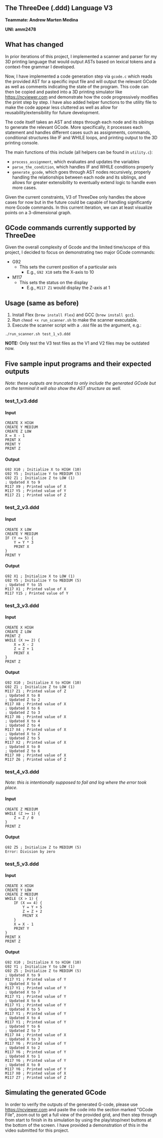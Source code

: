 ## The ThreeDee (.ddd) Language V3

**Teammate: Andrew Marten Medina**

**UNI: amm2478**

## What has changed

In prior iterations of this project, I implemented a scanner and parser for my 3D printing language that would output ASTs based on lexical tokens and a context-free grammar I developed.

Now, I have implemented a code generation step via `gcode.c` which reads the provided AST for a specific input file and will output the relevant GCode as well as comments indicating the state of the program. This code can then be copied and pasted into a 3D printing simulator like https://ncviewer.com and demonstrate how the code progressively modifies the print step by step. I have also added helper functions to the utility file to make the code appear less cluttered as well as allow for reusability/extensibility for future development.

The code itself takes an AST and steps through each node and its siblings to generate the relevant GCode. More specifically, it processes each statement and handles different cases such as assignments, commands, conditional structures like IF and WHILE loops, and printing output to the 3D printing console.

The main functions of this include (all helpers can be found in `utility.c`):

- `process_assignment`, which evaluates and updates the variables
- `parse_the_condition`, which handles IF and WHILE conditions properly
- `generate_gcode`, which goes through AST nodes recursively, properly handling the relationships between each node and its siblings, and allows for greater extensibility to eventually extend logic to handle even more cases.

Given the current constraints, V3 of ThreeDee only handles the above cases for now but in the future could be capable of handling significantly more Gcode commands. In this current iteration, we can at least visualize points on a 3-dimensional graph.

## GCode commands currently supported by ThreeDee

Given the overall complexity of Gcode and the limited time/scope of this project, I decided to focus on demonstrating two major GCode commands:

- G92
  - This sets the current position of a particular axis
    - E.g., `G92 X10` sets the X-axis to 10
- M117
  - This sets the status on the display
    - E.g., `M117 Z1` would display the Z-axis at 1

## Usage (same as before)

1. Install Flex (`brew install Flex`) and GCC (`brew install gcc`).
2. Run `chmod +x run_scanner.sh` to make the scanner executable.
3. Execute the scanner script with a `.ddd` file as the argument, e.g.:

```
./run_scanner.sh test_1_v3.ddd
```

**NOTE:** Only test the V3 test files as the V1 and V2 files may be outdated now.

## Five sample input programs and their expected outputs

_Note: these outputs are truncated to only include the generated GCode but on the terminal it will also show the AST structure as well._

### test_1_v3.ddd

#### Input

```
CREATE X HIGH
CREATE Y MEDIUM
CREATE Z LOW
X = X - 1
PRINT X
PRINT Y
PRINT Z
```

#### Output

```
G92 X10 ; Initialize X to HIGH (10)
G92 Y5 ; Initialize Y to MEDIUM (5)
G92 Z1 ; Initialize Z to LOW (1)
; Updated X to 9
M117 X9 ; Printed value of X
M117 Y5 ; Printed value of Y
M117 Z1 ; Printed value of Z
```

### test_2_v3.ddd

#### Input

```
CREATE X LOW
CREATE Y MEDIUM
IF (Y <= 5) {
    Y = Y * 3
    PRINT X
}
PRINT Y
```

#### Output

```
G92 X1 ; Initialize X to LOW (1)
G92 Y5 ; Initialize Y to MEDIUM (5)
; Updated Y to 15
M117 X1 ; Printed value of X
M117 Y15 ; Printed value of Y
```

### test_3_v3.ddd

#### Input

```
CREATE X HIGH
CREATE Z LOW
PRINT Z
WHILE (X >= 2) {
    X = X - 2
    Z = Z + 1
    PRINT X
}
PRINT Z
```

#### Output

```
G92 X10 ; Initialize X to HIGH (10)
G92 Z1 ; Initialize Z to LOW (1)
M117 Z1 ; Printed value of Z
; Updated X to 8
; Updated Z to 2
M117 X8 ; Printed value of X
; Updated X to 6
; Updated Z to 3
M117 X6 ; Printed value of X
; Updated X to 4
; Updated Z to 4
M117 X4 ; Printed value of X
; Updated X to 2
; Updated Z to 5
M117 X2 ; Printed value of X
; Updated X to 0
; Updated Z to 6
M117 X0 ; Printed value of X
M117 Z6 ; Printed value of Z
```

### test_4_v3.ddd

_Note: this is intentionally supposed to fail and log where the error took place._

#### Input

```
CREATE Z MEDIUM
WHILE (Z >= 1) {
    Z = Z / 0
}
PRINT Z
```

#### Output

```
G92 Z5 ; Initialize Z to MEDIUM (5)
Error: Division by zero
```

### test_5_v3.ddd

#### Input

```
CREATE X HIGH
CREATE Y LOW
CREATE Z MEDIUM
WHILE (X > 1) {
    IF (X == 4) {
        Y = Y + 5
        Z = Z + 2
        PRINT X
    }
    X = X - 1
    PRINT Y
}
PRINT X
PRINT Z
```

#### Output

```
G92 X10 ; Initialize X to HIGH (10)
G92 Y1 ; Initialize Y to LOW (1)
G92 Z5 ; Initialize Z to MEDIUM (5)
; Updated X to 9
M117 Y1 ; Printed value of Y
; Updated X to 8
M117 Y1 ; Printed value of Y
; Updated X to 7
M117 Y1 ; Printed value of Y
; Updated X to 6
M117 Y1 ; Printed value of Y
; Updated X to 5
M117 Y1 ; Printed value of Y
; Updated X to 4
M117 Y1 ; Printed value of Y
; Updated Y to 6
; Updated Z to 7
M117 X4 ; Printed value of X
; Updated X to 3
M117 Y6 ; Printed value of Y
; Updated X to 2
M117 Y6 ; Printed value of Y
; Updated X to 1
M117 Y6 ; Printed value of Y
; Updated X to 0
M117 Y6 ; Printed value of Y
M117 X0 ; Printed value of X
M117 Z7 ; Printed value of Z
```

## Simulating the generated GCode

In order to verify the outputs of the generated G-code, please use https://ncviewer.com and paste the code into the section marked "GCode File", zoom out to get a full view of the provided grid, and then step through from start to finish in its simulation by using the play/stop/next buttons at the bottom of the screen. I have provided a demonstration of this in the video submitted for this project.
